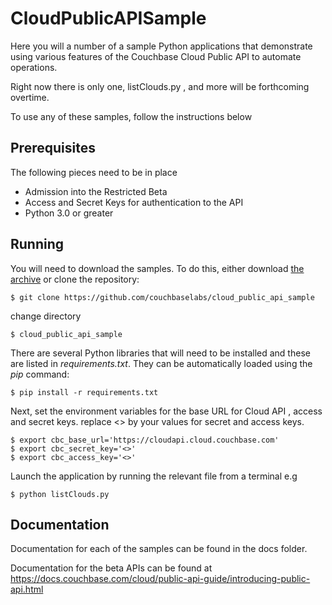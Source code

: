 # CloudPublicAPISample
Here you will a number of a sample Python applications that demonstrate using various features of the Couchbase Cloud Public API to automate operations. 

Right now there is only one, listClouds.py , and more will be forthcoming overtime. 

To use any of these samples, follow the instructions below


## Prerequisites
The following pieces need to be in place

* Admission into the Restricted Beta
* Access and Secret Keys for authentication to the API
* Python 3.0 or greater


## Running 
You will need to download the samples. To do this, either download [the archive](https://github.com/couchbaselabs/cloud_public_api_sample) or clone the repository:

```
$ git clone https://github.com/couchbaselabs/cloud_public_api_sample
```

change directory
```
$ cloud_public_api_sample
```


There are several Python libraries that will need to be installed and these are listed in _requirements.txt_.  They can be automatically loaded using the _pip_ command:
```
$ pip install -r requirements.txt
```

Next, set the environment variables for the base URL for Cloud API , access and secret keys.
replace <> by your values for secret and access keys.

```
$ export cbc_base_url='https://cloudapi.cloud.couchbase.com'
$ export cbc_secret_key='<>'
$ export cbc_access_key='<>'
```

Launch the application by running the relevant file from a terminal e.g
 
```
$ python listClouds.py
```
## Documentation

Documentation for each of the samples can be found in the docs folder. 

Documentation for the beta APIs can be found at https://docs.couchbase.com/cloud/public-api-guide/introducing-public-api.html 
